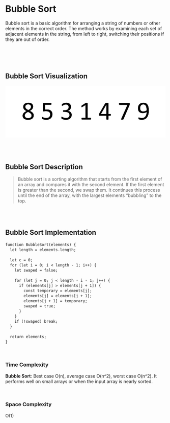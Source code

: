 # **Bubble Sort**

<p>
Bubble sort is a basic algorithm for arranging a string of numbers or other elements in the correct order. The method works by examining each set of adjacent elements in the string, from left to right, switching their positions if they are out of order.
</p>

<br/>
<br/>
<br/>

## Bubble Sort Visualization

![Bubble sort gif](../public/gifs/bubble-sort.gif)

<br/>
<br/>

## Bubble Sort Description

> Bubble sort is a sorting algorithm that starts from the first element of an array and compares it with the second element. If the first element is greater than the second, we swap them. It continues this process until the end of the array, with the largest elements “bubbling” to the top.

<br/>
<br/>

## Bubble Sort Implementation

```
function BubbleSort(elements) {
  let length = elements.length;

  let c = 0;
  for (let i = 0; i < length - 1; i++) {
    let swaped = false;

    for (let j = 0; j < length - i - 1; j++) {
      if (elements[j] > elements[j + 1]) {
        const temporary = elements[j];
        elements[j] = elements[j + 1];
        elements[j + 1] = temporary;
        swaped = true;
      }
    }
    if (!swaped) break;
  }

  return elements;
}
```

<br />

### Time Complexity

**Bubble Sort**: Best case O(n), average case O(n^2), worst case O(n^2). It performs well on small arrays or when the input array is nearly sorted.

<br />

### Space Complexity

O(1)
